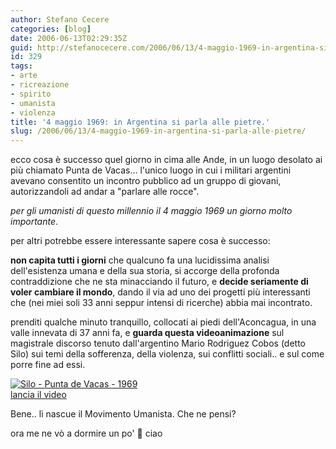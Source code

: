 ```yaml
---
author: Stefano Cecere
categories: [blog]
date: 2006-06-13T02:29:35Z
guid: http://stefanocecere.com/2006/06/13/4-maggio-1969-in-argentina-si-parla-alle-pietre/
id: 329
tags:
- arte
- ricreazione
- spirito
- umanista
- violenza
title: '4 maggio 1969: in Argentina si parla alle pietre.'
slug: /2006/06/13/4-maggio-1969-in-argentina-si-parla-alle-pietre/
---
```


ecco cosa è successo quel giorno in cima alle Ande, in un luogo desolato ai più chiamato Punta de Vacas… l'unico luogo in cui i militari argentini avevano consentito un incontro pubblico ad un gruppo di giovani, autorizzandoli ad andar a "parlare alle rocce".

_per gli umanisti di questo millennio il 4 maggio 1969 un giorno molto importante_.
  
per altri potrebbe essere interessante sapere cosa è successo:
  
**non capita tutti i giorni** che qualcuno fa una lucidissima analisi dell'esistenza umana e della sua storia, si accorge della profonda contraddizione che ne sta minacciando il futuro, e **decide seriamente di voler cambiare il mondo**, dando il via ad uno dei progetti più interessanti che (nei miei soli 33 anni seppur intensi di ricerche) abbia mai incontrato.

prenditi qualche minuto tranquillo, collocati ai piedi dell'Aconcagua, in una valle innevata di 37 anni fa, e **guarda questa videoanimazione** sul magistrale discorso tenuto dall'argentino Mario Rodriguez Cobos (detto Silo) sui temi della sofferenza, della violenza, sui conflitti sociali.. e sul come porre fine ad essi.

<a href="http://stefanocecere.com/video/1969_puntadevacas.html" target="_blank"><img id="image328" src="http://stefanocecere.com/wp-content/uploads/sites/3/2006/06/silo_puntadevacas_1969.jpg" alt="Silo - Punta de Vacas - 1969" /><br />lancia il video</a>

Bene.. lì nascue il Movimento Umanista. Che ne pensi?

ora me ne vò a dormire un po' 🙂 ciao